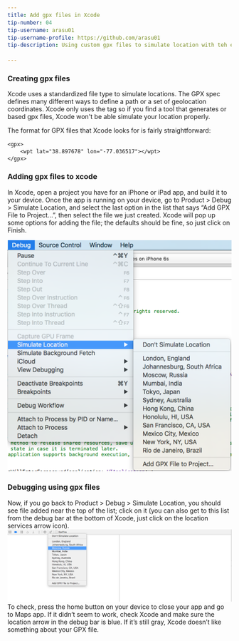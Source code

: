 ```yaml
---
title: Add gpx files in Xcode
tip-number: 04
tip-username: arasu01
tip-username-profile: https://github.com/arasu01
tip-description: Using custom gpx files to simulate location with teh existing location in Xcode.

---
```


### Creating gpx files

Xcode uses a standardized file type to simulate locations. The GPX spec defines many different ways to define a path or a set of geolocation coordinates. Xcode only uses the <wpt> tag so if you find a tool that generates <rte> or <trk> based gpx files, Xcode won't be able simulate your location properly.

The format for GPX files that Xcode looks for is fairly straightforward:

    <gpx>
        <wpt lat="38.897678" lon="-77.036517"></wpt>
    </gpx>


### Adding gpx files to xcode

In Xcode, open a project you have for an iPhone or iPad app, and build it to your device. Once the app is running on your device, go to Product > Debug > Simulate Location, and select the last option in the list that says “Add GPX File to Project…”, then select the file we just created. Xcode will pop up some options for adding the file; the defaults should be fine, so just click on Finish.

![Adding gpx files](Menu_bar.png "Adding gpx files")

### Debugging using gpx files

Now, if you go back to Product > Debug > Simulate Location, you should see file added near the top of the list; click on it (you can also get to this list from the debug bar at the bottom of Xcode, just click on the location services arrow icon). 
![Viewing gpx files](Console_area.png "Viewing gpx files")
To check, press the home button on your device to close your app and go to Maps app. If it didn’t seem to work, check Xcode and make sure the location arrow in the debug bar is blue. If it’s still gray, Xcode doesn’t like something about your GPX file.


